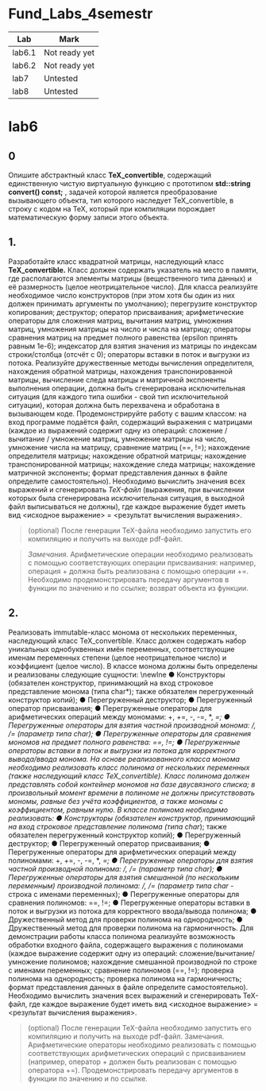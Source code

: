 # Fund_Labs_4semestr
 | Lab | Mark |
| ------ | ------ |
| lab6.1 | Not ready yet |
| lab6.2 | Not ready yet |
| lab7 | Untested |
| lab8 | Untested |

# lab6

## 0 

Опишите абстрактный класс **TeX_convertible**, содержащий единственную чистую виртуальную функцию с прототипом **std::string convert() const;**
, задачей которой является преобразование вызывающего объекта, тип которого наследует TeX_convertible, 
в строку с кодом на TeX, который при компиляции порождает математическую форму записи этого объекта.

## 1. 

Разработайте класс квадратной матрицы, наследующий класс **TeX_convertible.**
Класс должен содержать указатель на место в памяти, где располагаются элементы матрицы (вещественного типа данных) и её размерность (целое неотрицательное число). 
Для класса реализуйте необходимое число конструкторов (при этом хотя бы один из них должен принимать аргументы по умолчанию); 
перегрузите конструктор копирования; деструктор; оператор присваивания; арифметические операторы для сложения матриц, вычитания матриц, умножения матриц, 
умножения матрицы на число и числа на матрицу; операторы сравнения матриц на предмет полного равенства (epsilon принять равным 1e-6); 
индексатор для взятия значения из матрицы по индексам строки/столбца (отсчёт с 0); операторы вставки в поток и выгрузки из потока. 
Реализуйте дружественные методы вычисления определителя, нахождения обратной матрицы, нахождения транспонированной матрицы, 
вычисление следа матрицы и матричной экспоненты выполнения операции, должна быть сгенерирована исключительная ситуация 
(для каждого типа ошибки - свой тип исключительной ситуации), которая должна быть перехвачена и обработана в вызывающем коде. 
Продемонстрируйте работу с вашим классом: на вход программе подаётся файл, 
содержащий выражения с матрицами (каждое из выражений содержит одну из операций: сложение 
/ вычитание / умножение матриц, умножение матрицы на число, умножение числа на матрицу, сравнение матриц (==, !=); 
нахождение определителя матрицы; нахождение обратной матрицы; нахождение транспонированной матрицы; нахождение следа матрицы;
нахождение матричной экспоненты; формат представления данных в файле определите самостоятельно). 
Необходимо вычислить значения всех выражений и сгенерировать *TeX-файл* 
(выражения, при вычислении которых была сгенерирована исключительная ситуация, в выходной файл выписываться не должны), 
где каждое выражение будет иметь вид <исходное выражение> = <результат вычисления выражения>. 

>(optional) После генерации TeX-файла необходимо запустить его компиляцию и получить на выходе pdf-файл. 

>*Замечания*. Арифметические операции необходимо реализовать с помощью соответствующих операции присваивания:
например, операция + должна быть реализована с помощью операции +=. 
Необходимо продемонстрировать передачу аргументов в функции по значению и по ссылке; 
возврат объекта из функции.

## 2.


 Реализовать immutable-класс монома от нескольких переменных,
наследующий класс TeX_convertible. Класс должен содержать набор
уникальных однобуквенных имён переменных, соответствующие
именам переменных степени (целое неотрицательное число) и
коэффициент (целое число). В классе монома должны быть
определены и реализованы следующие сущности:
\newlne
● Конструкторы (обязателен конструктор, принимающий на
вход строковое представление монома (типа char*); также
обязателен перегруженный конструктор копий);
● Перегруженный деструктор;
● Перегруженный оператор присваивания;
● Перегруженные операторы для арифметических операций
между мономами: +, +=, -, -=, *, *=;
● Перегруженные операторы для взятия частной производной
монома: /, /= (параметр типа char);
● Перегруженные операторы для сравнения мономов на
предмет полного равенства: ==, !=;
● Перегруженные операторы вставки в поток и выгрузки из
потока для корректного вывода/ввода монома.
На основе реализованного класса монома необходимо
реализовать класс полинома от нескольких переменных (также
наследующий класс TeX_convertible). Класс полинома должен
представлять собой контейнер мономов на базе двусвязного списка;
в произвольный момент времени в полиноме не должны
присутствовать мономы, равные без учёта коэффициентов, а также
мономы с коэффициентом, равным нулю. В классе полинома
необходимо реализовать:
● Конструкторы (обязателен конструктор, принимающий на
вход строковое представление полинома (типа char*); также
обязателен перегруженный конструктор копий);
● Перегруженный деструктор;
● Перегруженный оператор присваивания;
● Перегруженные операторы для арифметических операций
между полиномами: +, +=, -, -=, *, *=;
● Перегруженные операторы для взятия частной производной
полинома: /, /= (параметр типа char);
● Перегруженные операторы для взятия смешанной (по
нескольким переменным) производной полинома: /, /=
(параметр типа char* - строка с именами переменных);
● Перегруженные операторы для сравнения полиномов: ==,
!=;
● Перегруженные операторы вставки в поток и выгрузки из
потока для корректного ввода/вывода полинома;
● Дружественный метод для проверки полинома на
однородность;
● Дружественный метод для проверки полинома на
гармоничность.
Для демонстрации работы класса полинома реализуйте
возможность обработки входного файла, содержащего выражения с
полиномами (каждое выражение содержит одну из операций:
сложение/вычитание/умножение полиномов; нахождение
смешанной производной по строке с именами переменных;
сравнение полиномов (==, !=); проверка полинома на однородность;
проверка полинома на гармоничность; формат представления
данных в файле определите самостоятельно). Необходимо
вычислить значения всех выражений и сгенерировать TeX-файл, где
каждое выражение будет иметь вид
<исходное выражение> = <результат вычисления выражения>.
>(optional) После генерации TeX-файла необходимо запустить его
компиляцию и получить на выходе pdf-файл.
Замечания. Арифметические операторы необходимо
реализовать с помощью соответствующих арифметических операций
с присваиванием (например, оператор + должен быть реализован с
помощью оператора +=). Продемонстрировать передачу аргументов
в функции по значению и по ссылке.

